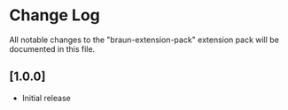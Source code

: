 # Change Log

All notable changes to the "braun-extension-pack" extension pack will be documented in this file.

## [1.0.0]

- Initial release
